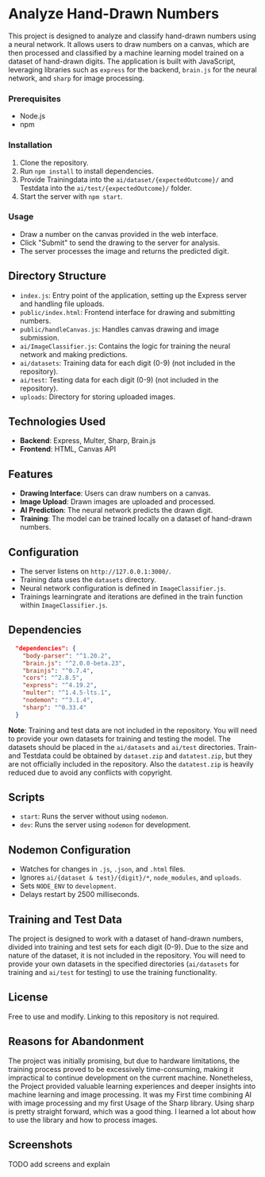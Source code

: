 # Analyze Hand-Drawn Numbers

This project is designed to analyze and classify hand-drawn numbers using a neural network. It allows users to draw numbers on a canvas,
which are then processed and classified by a machine learning model trained on a dataset of hand-drawn digits.
The application is built with JavaScript, leveraging libraries such as `express` for the backend, `brain.js` for the neural network,
and `sharp` for image processing.

### Prerequisites

- Node.js
- npm

### Installation

1. Clone the repository.
2. Run `npm install` to install dependencies.
3. Provide Trainingdata into the `ai/dataset/{expectedOutcome}/` and Testdata into the `ai/test/{expectedOutcome}/` folder.
4. Start the server with `npm start`.

### Usage

- Draw a number on the canvas provided in the web interface.
- Click "Submit" to send the drawing to the server for analysis.
- The server processes the image and returns the predicted digit.

## Directory Structure

- `index.js`: Entry point of the application, setting up the Express server and handling file uploads.
- `public/index.html`: Frontend interface for drawing and submitting numbers.
- `public/handleCanvas.js`: Handles canvas drawing and image submission.
- `ai/ImageClassifier.js`: Contains the logic for training the neural network and making predictions.
- `ai/datasets`: Training data for each digit (0-9) (not included in the repository).
- `ai/test`: Testing data for each digit (0-9) (not included in the repository).
- `uploads`: Directory for storing uploaded images.

## Technologies Used

- **Backend**: Express, Multer, Sharp, Brain.js
- **Frontend**: HTML, Canvas API

## Features

- **Drawing Interface**: Users can draw numbers on a canvas.
- **Image Upload**: Drawn images are uploaded and processed.
- **AI Prediction**: The neural network predicts the drawn digit.
- **Training**: The model can be trained locally on a dataset of hand-drawn numbers.

## Configuration

- The server listens on `http://127.0.0.1:3000/`.
- Training data uses the `datasets` directory.
- Neural network configuration is defined in `ImageClassifier.js`.
- Trainings learningrate and iterations are defined in the train function within `ImageClassifier.js`.

## Dependencies

```json
  "dependencies": {
    "body-parser": "^1.20.2",
    "brain.js": "^2.0.0-beta.23",
    "brainjs": "^0.7.4",
    "cors": "^2.8.5",
    "express": "^4.19.2",
    "multer": "^1.4.5-lts.1",
    "nodemon": "^3.1.4",
    "sharp": "^0.33.4"
  }
```

**Note**: Training and test data are not included in the repository. You will need to provide your own datasets for training and testing the model. The datasets should be placed in the `ai/datasets` and `ai/test` directories. Train- and Testdata could be obtained by `dataset.zip` and `datatest.zip`, but they are not officially included in the repository. Also the `datatest.zip` is heavily reduced due to avoid any conflicts with copyright.

## Scripts

- `start`: Runs the server without using `nodemon`.
- `dev`: Runs the server using `nodemon` for development.

## Nodemon Configuration

- Watches for changes in `.js`, `.json`, and `.html` files.
- Ignores `ai/{dataset & test}/{digit}/*`, `node_modules`, and `uploads`.
- Sets `NODE_ENV` to `development`.
- Delays restart by 2500 milliseconds.

## Training and Test Data

The project is designed to work with a dataset of hand-drawn numbers, divided into training and test sets for each digit (0-9). Due to the size and nature of the dataset, it is not included in the repository. You will need to provide your own datasets in the specified directories (`ai/datasets` for training and `ai/test` for testing) to use the training functionality.

## License

Free to use and modify. Linking to this repository is not required.

## Reasons for Abandonment

The project was initially promising, but due to hardware limitations, the training process proved to be excessively time-consuming, making it
impractical to continue development on the current machine. Nonetheless, the Project provided valuable learning experiences and deeper insights
into machine learning and image processing.
It was my First time combining AI with image processing and my first Usage of the Sharp library. Using sharp is pretty straight forward,
which was a good thing. I learned a lot about how to use the library and how to process images.

## Screenshots

TODO add screens and explain
